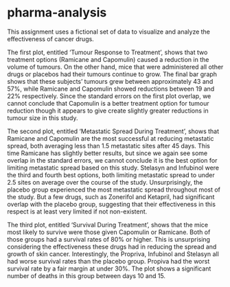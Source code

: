 # pharma-analysis

This assignment uses a fictional set of data to visualize and analyze the effectiveness of cancer drugs.

The first plot, entitled ‘Tumour Response to Treatment’, shows that two treatment options (Ramicane and Capomulin) caused a reduction in the volume of tumours.  On the other hand, mice that were administered all other drugs or placebos had their tumours continue to grow.  The final bar graph shows that these subjects’ tumours grew between approximately 43 and 57%, while Ramicane and Capomulin showed reductions between 19 and 22% respectively.  Since the standard errors on the first plot overlap, we cannot conclude that Capomulin is a better treatment option for tumour reduction though it appears to give create slightly greater reductions in tumour size in this study.  

The second plot, entitled ‘Metastatic Spread During Treatment’, shows that Ramicane and Capomulin are the most successful at reducing metastatic spread, both averaging less than 1.5 metastatic sites after 45 days.  This time Ramicane has slightly better results, but since we again see some overlap in the standard errors, we cannot conclude it is the best option for limiting metastatic spread based on this study.  Stelasyn and Infubinol were the third and fourth best options, both limiting metastatic spread to under 2.5 sites on average over the course of the study.  Unsurprisingly, the placebo group experienced the most metastatic spread throughout most of the study.  But a few drugs, such as Zonerifol and Ketapril, had significant overlap with the placebo group, suggesting that their effectiveness in this respect is at least very limited if not non-existent. 
  
The third plot, entitled ‘Survival During Treatment’, shows that the mice most likely to survive were those given Capomulin or Ramicane.  Both of those groups had a survival rates of 80% or higher.  This is unsurprising considering the effectiveness these drugs had in reducing the spread and growth of skin cancer.  Interestingly, the Propriva, Infubinol and Stelasyn all had worse survival rates than the placebo group.  Propiva had the worst survival rate by a fair margin at under 30%.  The plot shows a significant number of deaths in this group between days 10 and 15. 
